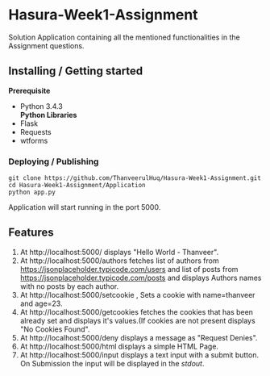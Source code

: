 # Hasura-Week1-Assignment
Solution Application containing all the mentioned functionalities in the Assignment questions.

## **Installing / Getting started**
**Prerequisite**
 - Python 3.4.3<br>
**Python Libraries**
- Flask
- Requests
- wtforms

### **Deploying / Publishing**
```shell
git clone https://github.com/ThanveerulHuq/Hasura-Week1-Assignment.git
cd Hasura-Week1-Assignment/Application
python app.py
```
Application will start running in the port 5000.

## **Features**

 1. At http://localhost:5000/ displays  "Hello World - Thanveer".
 2. At http://localhost:5000/authors fetches list of authors from https://jsonplaceholder.typicode.com/users and list of posts from https://jsonplaceholder.typicode.com/posts and displays Authors names with no posts by each author.
 3. At  http://localhost:5000/setcookie , Sets a cookie with name=thanveer and age=23.
 4. At http://localhost:5000/getcookies fetches the cookies that has been already set and displays it's values.(If cookies are not present displays "No Cookies Found".
 5. At http://localhost:5000/deny displays a message as "Request Denies".
 6. At  http://localhost:5000/html displays a simple HTML Page.
 7. At http://localhost:5000/input displays a text input with a submit button. On Submission the input will be displayed in the *stdout*.
 



